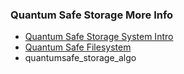 ### Quantum Safe Storage More Info

- [Quantum Safe Storage System Intro](qsss_home)
- [Quantum Safe Filesystem](qss_filesystem)
- quantumsafe_storage_algo
